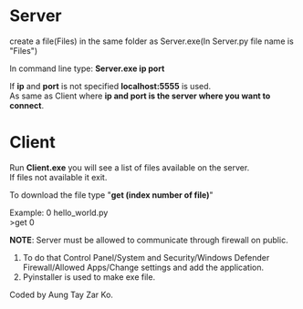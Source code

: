 # Server
create a file(Files) in the same folder as Server.exe(In Server.py file name is "Files")

In command line type: **Server.exe ip port**

If **ip** and **port** is not specified **localhost:5555** is used.  
As same as Client where **ip and port is the server where you want to connect**.

# Client
Run **Client.exe** you will see a list of files available on the server.  
If files not available it exit.

To download the file type "**get (index number of file)**" 

Example:
  0 hello_world.py  
\>get 0

**NOTE**: Server must be allowed to communicate through firewall on public.  
 1. To do that Control Panel/System and Security/Windows Defender Firewall/Allowed Apps/Change settings and add the application.  
 2. Pyinstaller is used to make exe file.

Coded by Aung Tay Zar Ko.
